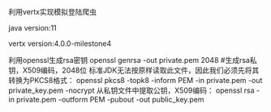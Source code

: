 利用vertx实现模拟登陆爬虫

java version:11

vertx version:4.0.0-milestone4

利用openssl生成rsa密钥
openssl genrsa -out private.pem 2048 #生成rsa私钥，X509编码，2048位
标准JDK无法按原样读取此文件，因此我们必须先将其转换为PKCS8格式：
openssl pkcs8 -topk8 -inform PEM -in private.pem -out private_key.pem -nocrypt
从私钥文件中提取公钥，X509编码：
openssl rsa -in private.pem -outform PEM -pubout -out public_key.pem